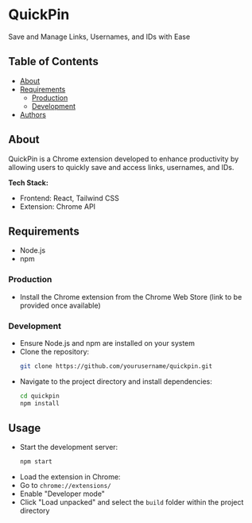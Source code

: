 # QuickPin
Save and Manage Links, Usernames, and IDs with Ease

## Table of Contents
- [About](#about)
- [Requirements](#requirements)
  - [Production](#production)
  - [Development](#development)
- [Authors](#authors)

## About
QuickPin is a Chrome extension developed to enhance productivity by allowing users to quickly save and access links, usernames, and IDs.

**Tech Stack:**  
- Frontend: React, Tailwind CSS
- Extension: Chrome API

## Requirements
- Node.js
- npm

### Production
- Install the Chrome extension from the Chrome Web Store (link to be provided once available)

### Development
- Ensure Node.js and npm are installed on your system
- Clone the repository:
  ```bash
  git clone https://github.com/yourusername/quickpin.git
- Navigate to the project directory and install dependencies:
  ```bash
  cd quickpin
  npm install
## Usage
- Start the development server:
  ```bash
  npm start
- Load the extension in Chrome:
- Go to `chrome://extensions/`
- Enable "Developer mode"
- Click "Load unpacked" and select the `build` folder within the project directory
